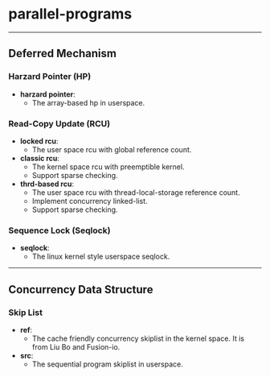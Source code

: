 # parallel-programs

---

## Deferred Mechanism

### Harzard Pointer (HP)
- **harzard pointer**:
    - The array-based hp in userspace.

### Read-Copy Update (RCU)

- **locked rcu**:
    - The user space rcu with global reference count.
- **classic rcu**:
    - The kernel space rcu with preemptible kernel.
	- Support sparse checking.
- **thrd-based rcu**:
    - The user space rcu with thread-local-storage reference count.
	- Implement concurrency linked-list.
	- Support sparse checking.

### Sequence Lock (Seqlock)
- **seqlock**:
    - The linux kernel style userspace seqlock.

---

## Concurrency Data Structure

### Skip List
- **ref**:
    - The cache friendly concurrency skiplist in the kernel space.
      It is from Liu Bo and Fusion-io.
- **src**:
    - The sequential program skiplist in userspace.
